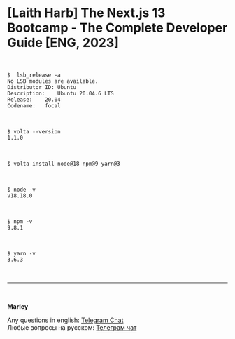 # [Laith Harb] The Next.js 13 Bootcamp - The Complete Developer Guide [ENG, 2023]

<br/>

```
$  lsb_release -a
No LSB modules are available.
Distributor ID:	Ubuntu
Description:	Ubuntu 20.04.6 LTS
Release:	20.04
Codename:	focal
```

<br/>

```
$ volta --version
1.1.0
```

<br/>

```
$ volta install node@18 npm@9 yarn@3
```

<br/>

```
$ node -v
v18.18.0
```

<br/>

```
$ npm -v
9.8.1
```

<br/>

```
$ yarn -v
3.6.3
```

<br/>

---

<br/>

**Marley**

Any questions in english: <a href="https://jsdev.org/chat/">Telegram Chat</a>  
Любые вопросы на русском: <a href="https://jsdev.ru/chat/">Телеграм чат</a>
